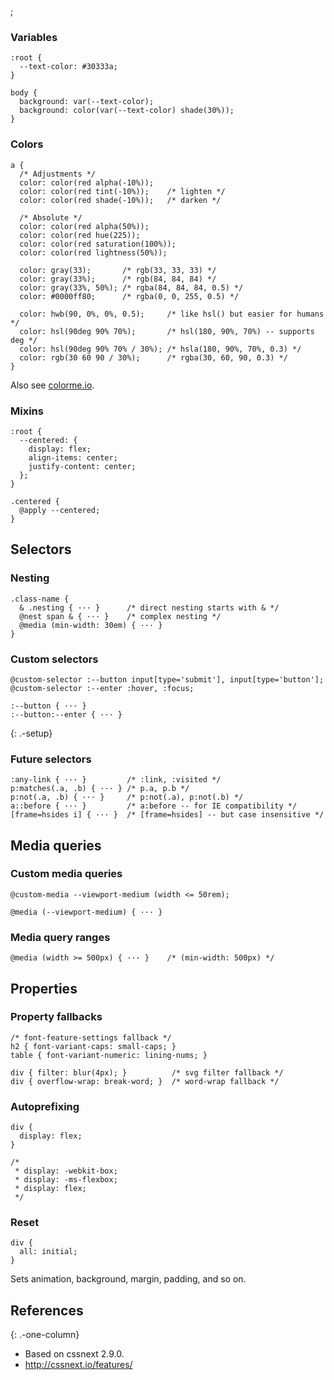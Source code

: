 ;

### Variables

    :root {
      --text-color: #30333a;
    }

    body {
      background: var(--text-color);
      background: color(var(--text-color) shade(30%));
    }

### Colors

    a {
      /* Adjustments */
      color: color(red alpha(-10%));
      color: color(red tint(-10%));    /* lighten */
      color: color(red shade(-10%));   /* darken */

      /* Absolute */
      color: color(red alpha(50%));
      color: color(red hue(225));
      color: color(red saturation(100%));
      color: color(red lightness(50%));

      color: gray(33);       /* rgb(33, 33, 33) */
      color: gray(33%);      /* rgb(84, 84, 84) */
      color: gray(33%, 50%); /* rgba(84, 84, 84, 0.5) */
      color: #0000ff80;      /* rgba(0, 0, 255, 0.5) */

      color: hwb(90, 0%, 0%, 0.5);     /* like hsl() but easier for humans */
      color: hsl(90deg 90% 70%);       /* hsl(180, 90%, 70%) -- supports deg */
      color: hsl(90deg 90% 70% / 30%); /* hsla(180, 90%, 70%, 0.3) */
      color: rgb(30 60 90 / 30%);      /* rgba(30, 60, 90, 0.3) */
    }

Also see [colorme.io](http://colorme.io/).

### Mixins

    :root {
      --centered: {
        display: flex;
        align-items: center;
        justify-content: center;
      };
    }

    .centered {
      @apply --centered;
    }

Selectors
---------

### Nesting

    .class-name {
      & .nesting { ··· }      /* direct nesting starts with & */
      @nest span & { ··· }    /* complex nesting */
      @media (min-width: 30em) { ··· }
    }

### Custom selectors

    @custom-selector :--button input[type='submit'], input[type='button'];
    @custom-selector :--enter :hover, :focus;

    :--button { ··· }
    :--button:--enter { ··· }

{: .-setup}

### Future selectors

    :any-link { ··· }         /* :link, :visited */
    p:matches(.a, .b) { ··· } /* p.a, p.b */
    p:not(.a, .b) { ··· }     /* p:not(.a), p:not(.b) */
    a::before { ··· }         /* a:before -- for IE compatibility */
    [frame=hsides i] { ··· }  /* [frame=hsides] -- but case insensitive */

Media queries
-------------

### Custom media queries

    @custom-media --viewport-medium (width <= 50rem);

    @media (--viewport-medium) { ··· }

### Media query ranges

    @media (width >= 500px) { ··· }    /* (min-width: 500px) */

Properties
----------

### Property fallbacks

    /* font-feature-settings fallback */
    h2 { font-variant-caps: small-caps; }
    table { font-variant-numeric: lining-nums; }

    div { filter: blur(4px); }          /* svg filter fallback */
    div { overflow-wrap: break-word; }  /* word-wrap fallback */

### Autoprefixing

    div {
      display: flex;
    }

    /*
     * display: -webkit-box;
     * display: -ms-flexbox;
     * display: flex;
     */

### Reset

    div {
      all: initial;
    }

Sets animation, background, margin, padding, and so on.

References
----------

{: .-one-column}

-   Based on cssnext 2.9.0.
-   <a href="http://cssnext.io/features/" class="uri">http://cssnext.io/features/</a>
